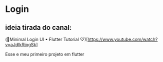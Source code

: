 # Login


## ideia tirada do canal:
(📱Minimal Login UI • Flutter Tutorial ♡)[https://www.youtube.com/watch?v=aJdIkRipgSk]

Esse e meu  primeiro projeto em flutter 
